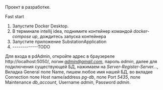 Проект в разработке.

Fast start
1. Запустите Docker Desktop.
2. В терминале intellij idea, поднимите контейнер командой *docker-compose up*, дождитесь запуска контейнера
3. Запустите приложение SubstationApplication
4. -------------TODO

Для входа в pdAdmin, откройте адрес в браузереле http://localhost:5050/, логин *admin@gmail.com*, пароль *admin*,
далее для подключения существующей БД, нажимаем на *Server-Register-Server...*, Вкладка General поле Name, пишем любое
имя нашей БД, во вкладке Connection поле Host name/address *pg-db*, поле Port *5435*, поле Maintenance *db_account*,
Username *admin*, Password *admin*.
